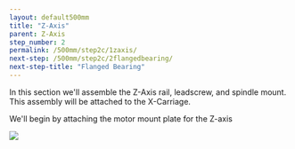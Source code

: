 ```yaml
---
layout: default500mm
title: "Z-Axis"
parent: Z-Axis
step_number: 2
permalink: /500mm/step2c/1zaxis/
next-step: /500mm/step2c/2flangedbearing/
next-step-title: "Flanged Bearing"
---
```


In this section we'll assemble the Z-Axis rail, leadscrew, and spindle mount. This assembly will be attached to the X-Carriage.

We'll begin by attaching the motor mount plate for the Z-axis

<img src="../../step2/photo/jpfs_DSC2678.jpg">
